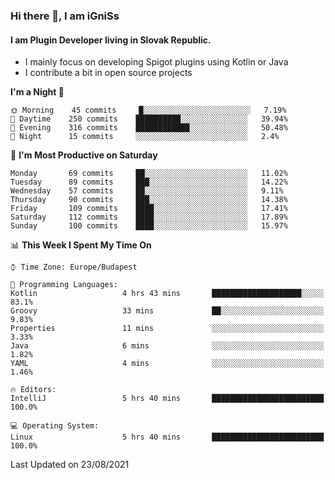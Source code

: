 ### Hi there 👋, I am iGniSs

#### I am Plugin Developer living in Slovak Republic.
- I mainly focus on developing Spigot plugins using Kotlin or Java
- I contribute a bit in open source projects

<!--START_SECTION:waka-->
**I'm a Night 🦉** 

```text
🌞 Morning    45 commits     █░░░░░░░░░░░░░░░░░░░░░░░░   7.19% 
🌆 Daytime    250 commits    ██████████░░░░░░░░░░░░░░░   39.94% 
🌃 Evening    316 commits    ████████████░░░░░░░░░░░░░   50.48% 
🌙 Night      15 commits     ░░░░░░░░░░░░░░░░░░░░░░░░░   2.4%

```
📅 **I'm Most Productive on Saturday** 

```text
Monday       69 commits     ██░░░░░░░░░░░░░░░░░░░░░░░   11.02% 
Tuesday      89 commits     ███░░░░░░░░░░░░░░░░░░░░░░   14.22% 
Wednesday    57 commits     ██░░░░░░░░░░░░░░░░░░░░░░░   9.11% 
Thursday     90 commits     ███░░░░░░░░░░░░░░░░░░░░░░   14.38% 
Friday       109 commits    ████░░░░░░░░░░░░░░░░░░░░░   17.41% 
Saturday     112 commits    ████░░░░░░░░░░░░░░░░░░░░░   17.89% 
Sunday       100 commits    ████░░░░░░░░░░░░░░░░░░░░░   15.97%

```


📊 **This Week I Spent My Time On** 

```text
⌚︎ Time Zone: Europe/Budapest

💬 Programming Languages: 
Kotlin                   4 hrs 43 mins       ████████████████████░░░░░   83.1% 
Groovy                   33 mins             ██░░░░░░░░░░░░░░░░░░░░░░░   9.83% 
Properties               11 mins             ░░░░░░░░░░░░░░░░░░░░░░░░░   3.33% 
Java                     6 mins              ░░░░░░░░░░░░░░░░░░░░░░░░░   1.82% 
YAML                     4 mins              ░░░░░░░░░░░░░░░░░░░░░░░░░   1.46%

🔥 Editors: 
IntelliJ                 5 hrs 40 mins       █████████████████████████   100.0%

💻 Operating System: 
Linux                    5 hrs 40 mins       █████████████████████████   100.0%

```


 Last Updated on 23/08/2021
<!--END_SECTION:waka-->